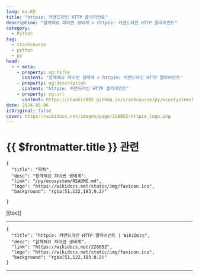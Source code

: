 ```yaml
---
lang: ko-KR
title: "httpie: 커맨드라인 HTTP 클라이언트"
description: "함께해요 파이썬 생태계 > httpie: 커맨드라인 HTTP 클라이언트"
category:
  - Python
tag: 
  - crashcourse
  - python
  - py
head:
  - - meta:
    - property: og:title
      content: "함께해요 파이썬 생태계 > httpie: 커맨드라인 HTTP 클라이언트"
    - property: og:description
      content: "httpie: 커맨드라인 HTTP 클라이언트"
    - property: og:url
      content: https://chanhi2002.github.io/crashcourse/py/ecostystem/06/network-web-scraping/httpie.html
date: 2024-05-06
isOriginal: false
cover: https://wikidocs.net/images/page/228052/httpie_logo.png
---
```


# {{ $frontmatter.title }} 관련

```component VPCard
{
  "title": "목차",
  "desc": "함께해요 파이썬 생태계",
  "link": "/py/ecosystem/README.md",
  "logo": "https://wikidocs.net/static/img/favicon.ico",
  "background": "rgba(51,122,183,0.2)"
  
}
```

[[toc]]

---

```component VPCard
{
  "title": "httpie: 커맨드라인 HTTP 클라이언트 | WikiDocs",
  "desc": "함께해요 파이썬 생태계",
  "link": "https://wikidocs.net/228052",
  "logo": "https://wikidocs.net/static/img/favicon.ico",
  "background": "rgba(51,122,183,0.2)"
}
```

<!-- TODO: 작성 -->

---

<TagLinks />